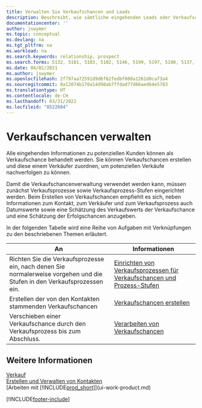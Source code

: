 ```yaml
---
title: Verwalten Sie Verkaufschancen und Leads
description: Beschreibt, wie sämtliche eingehenden Leads oder Verkaufschancen in Business Central verwaltet werden und verknüpft die Verkaufschance mit einem Vertriebsmitarbeiter, um die potenziellen Verkäufe nachverfolgen zu können.
documentationcenter: ''
author: jswymer
ms.topic: conceptual
ms.devlang: na
ms.tgt_pltfrm: na
ms.workload: na
ms.search.keywords: relationship, prospect
ms.search.forms: 5132, 5101, 5103, 5102, 5146, 5199, 5197, 5198, 5137, 5086, 5089, 5087, 5088, 5090, 5128, 5133, 5114, 5151, 5145, 5126, 5189, 5191, 5097, 5135, 5188, 5187, 5154, 5147, 5131, 9257, 5124, 782, 5130, 5123, 5127, 5174, 5125, 5115, 5112, 5111, 5110, 5109, 5149, 5169, 5190, 783, 505, 5118, 5072, 781, 5152, 5153, 5155, 5098, 5196, 5096, 5099, 9255, 5129, 5136
ms.date: 04/01/2021
ms.author: jswymer
ms.openlocfilehash: 2f797aa72591d9d6f62fedbf080a1261d0caf3a4
ms.sourcegitcommit: 8a12074b170a14d98ab7ffdad77d66aed64e5783
ms.translationtype: HT
ms.contentlocale: de-CH
ms.lasthandoff: 03/31/2022
ms.locfileid: "8522884"
---
```

# <a name="managing-sales-opportunities"></a>Verkaufschancen verwalten
Alle eingehenden Informationen zu potenziellen Kunden können als Verkaufschance behandelt werden. Sie können Verkaufschancen erstellen und diese einem Verkäufer zuordnen, um potenziellen Verkäufe nachverfolgen zu können.

Damit die Verkaufschancenverwaltung verwendet werden kann, müssen zunächst Verkaufsprozesse sowie Verkaufsprozess-Stufen eingerichtet werden. Beim Erstellen von Verkaufschancen empfiehlt es sich, neben Informationen zum Kontakt, zum Verkäufer und zum Verkaufsprozess auch Datumswerte sowie eine Schätzung des Verkaufswerts der Verkaufschance und eine Schätzung der Erfolgschancen anzugeben.

In der folgenden Tabelle wird eine Reihe von Aufgaben mit Verknüpfungen zu den beschriebenen Themen erläutert.

| An | Informationen |
| --- | --- |
| Richten Sie die Verkaufsprozesse ein, nach denen Sie normalerweise vorgehen und die Stufen in den Verkaufsprozessen ein. |[Einrichten von Verkaufsprozessen für Verkaufschancen und Prozess-Stufen](marketing-how-setup-opportunity-sales-cycles-stages.md) |
| Erstellen der von den Kontakten stammenden Verkaufschancen |[Verkaufschancen erstellen](marketing-how-create-opportunities.md) |
| Verschieben einer Verkaufschance durch den Verkaufsprozess bis zum Abschluss. |[Verarbeiten von Verkaufschancen](marketing-processing-sales-opportunities.md) |

## <a name="see-also"></a>Weitere Informationen
[Verkauf](sales-manage-sales.md)  
[Erstellen und Verwalten von Kontakten](marketing-contacts.md)  
[Arbeiten mit [!INCLUDE[prod_short](includes/prod_short.md)]](ui-work-product.md)


[!INCLUDE[footer-include](includes/footer-banner.md)]